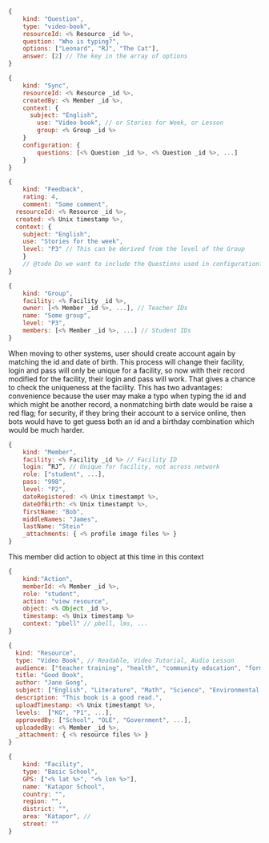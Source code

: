 ```js
{
	kind: "Question",
	type: "video-book",
	resourceId: <% Resource _id %>,
	question: "Who is typing?",
	options: ["Leonard", "RJ", "The Cat"],
	answer: [2] // The key in the array of options
}
```

```js
{
	kind: "Sync",
	resourceId: <% Resource _id %>,
	createdBy: <% Member _id %>, 
	context: {
	  subject: "English",
		use: "Video book", // or Stories for Week, or Lesson
		group: <% Group _id %>
	}
	configuration: {
		questions: [<% Question _id %>, <% Question _id %>, ...]
	}
}
```

```js
{
	kind: "Feedback",
	rating: 4,
	comment: "Some comment",
  resourceId: <% Resource _id %>,
  created: <% Unix timestamp %>,
  context: {
  	subject: "English",
  	use: "Stories for the week",
  	level: "P3" // This can be derived from the level of the Group
	}
	// @todo Do we want to include the Questions used in configuration?
}
```

```js
{
	kind: "Group",
	facility: <% Facility _id %>,
	owner: [<% Member _id %>, ...], // Teacher IDs
	name: "Some group",
	level: "P3",
	members: [<% Member _id %>, ...] // Student IDs
}
```

When moving to other systems, user should create account again by matching the id and date of birth. This process will change their facility, login and pass will only be unique for a facility, so now with their record modified for the facility, their login and pass will work. That gives a chance to check the uniqueness at the facility.  This has two advantages: convenience because the user may make a typo when typing the id and which might be another record, a nonmatching birth date would be raise a red flag; for security, if they bring their account to a service online, then bots would have to get guess both an id and a birthday combination which would be much harder. 

```js
{
	kind: "Member",
	facility: <% Facility _id %> // Facility ID
	login: “RJ”, // Unique for facility, not across network
	role: ["student", ...],
	pass: "998",
	level: "P2",
	dateRegistered: <% Unix timestampt %>,
	dateOfBirth: <% Unix timestampt %>,
	firstName: "Bob",
	middleNames: "James",
	lastName: "Stein"
	_attachments: { <% profile image files %> }
}
```


This member did action to object at this time in this context

```js
{
	kind:"Action",
	memberId: <% Member _id %>,
	role: "student",
	action: "view resource",
	object: <% Object _id %>, 
	timestamp: <% Unix timestamp %>
	context: "pbell" // pbell, lms, ...
}
```

```js
{
  kind: "Resource",
  type: "Video Book", // Readable, Video Tutorial, Audio Lesson
  audience: ["teacher training", "health", "community education", "formal education", ...]
  title: "Good Book",
  author: "Jane Gong", 
  subject: ["English", "Literature", "Math", "Science", "Environmental Studies", ...],
  description: "This book is a good read.",
  uploadTimestamp: <% Unix timestampt %>,
  levels:  ["KG", "P1", ...],
  approvedBy: ["School", "OLE", "Government", ...],
  uploadedBy: <% Member _id %>, 
  _attachment: { <% resource files %> }
}
```

```js
{
	kind: "Facility",
	type: "Basic School",
	GPS: ["<% lat %>", "<% lon %>"],
	name: "Katapor School",
	country: "",
	region: "",
	district: "",
	area: "Katapor", // 
	street: ""
}

```
